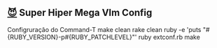 [:smiling_imp:](https://github.com/rafaelnery "Me") Super Hiper Mega VIm Config
---


Configruração do Command-T
make clean
rake clean 
ruby -e 'puts "#{RUBY_VERSION}-p#{RUBY_PATCHLEVEL}"'
ruby extconf.rb
make
